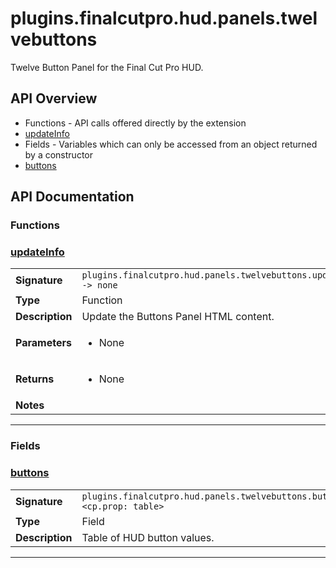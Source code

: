 # plugins.finalcutpro.hud.panels.twelvebuttons

Twelve Button Panel for the Final Cut Pro HUD.

## API Overview
* Functions - API calls offered directly by the extension
 * [updateInfo](#updateInfo)
* Fields - Variables which can only be accessed from an object returned by a constructor
 * [buttons](#buttons)

## API Documentation

### Functions


### [updateInfo](#updateInfo)

|                                             |                                                                                     |
| --------------------------------------------|-------------------------------------------------------------------------------------|
| **Signature**                               | `plugins.finalcutpro.hud.panels.twelvebuttons.updateInfo() -> none`                                                                    |
| **Type**                                    | Function                                                                     |
| **Description**                             | Update the Buttons Panel HTML content.                                                                     |
| **Parameters**                              | <ul><li>None</li></ul> |
| **Returns**                                 | <ul><li>None</li></ul>          |
| **Notes**                                   | <ul></ul>                |

---
### Fields


### [buttons](#buttons)

|                                             |                                                                                     |
| --------------------------------------------|-------------------------------------------------------------------------------------|
| **Signature**                               | `plugins.finalcutpro.hud.panels.twelvebuttons.buttons <cp.prop: table>`                                                                    |
| **Type**                                    | Field                                                                     |
| **Description**                             | Table of HUD button values.                                                                     |

---
